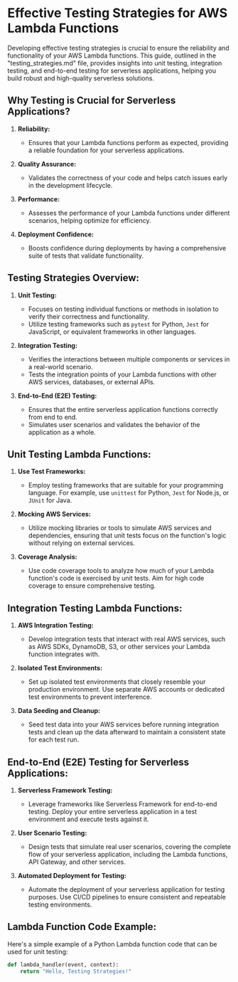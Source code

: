 # Effective Testing Strategies for AWS Lambda Functions

Developing effective testing strategies is crucial to ensure the reliability and functionality of your AWS Lambda functions. This guide, outlined in the "testing_strategies.md" file, provides insights into unit testing, integration testing, and end-to-end testing for serverless applications, helping you build robust and high-quality serverless solutions.

## Why Testing is Crucial for Serverless Applications?

1. **Reliability:**
   - Ensures that your Lambda functions perform as expected, providing a reliable foundation for your serverless applications.

2. **Quality Assurance:**
   - Validates the correctness of your code and helps catch issues early in the development lifecycle.

3. **Performance:**
   - Assesses the performance of your Lambda functions under different scenarios, helping optimize for efficiency.

4. **Deployment Confidence:**
   - Boosts confidence during deployments by having a comprehensive suite of tests that validate functionality.

## Testing Strategies Overview:

1. **Unit Testing:**
   - Focuses on testing individual functions or methods in isolation to verify their correctness and functionality.
   - Utilize testing frameworks such as `pytest` for Python, `Jest` for JavaScript, or equivalent frameworks in other languages.

2. **Integration Testing:**
   - Verifies the interactions between multiple components or services in a real-world scenario.
   - Tests the integration points of your Lambda functions with other AWS services, databases, or external APIs.

3. **End-to-End (E2E) Testing:**
   - Ensures that the entire serverless application functions correctly from end to end.
   - Simulates user scenarios and validates the behavior of the application as a whole.

## Unit Testing Lambda Functions:

1. **Use Test Frameworks:**
   - Employ testing frameworks that are suitable for your programming language. For example, use `unittest` for Python, `Jest` for Node.js, or `JUnit` for Java.

2. **Mocking AWS Services:**
   - Utilize mocking libraries or tools to simulate AWS services and dependencies, ensuring that unit tests focus on the function's logic without relying on external services.

3. **Coverage Analysis:**
   - Use code coverage tools to analyze how much of your Lambda function's code is exercised by unit tests. Aim for high code coverage to ensure comprehensive testing.

## Integration Testing Lambda Functions:

1. **AWS Integration Testing:**
   - Develop integration tests that interact with real AWS services, such as AWS SDKs, DynamoDB, S3, or other services your Lambda function integrates with.

2. **Isolated Test Environments:**
   - Set up isolated test environments that closely resemble your production environment. Use separate AWS accounts or dedicated test environments to prevent interference.

3. **Data Seeding and Cleanup:**
   - Seed test data into your AWS services before running integration tests and clean up the data afterward to maintain a consistent state for each test run.

## End-to-End (E2E) Testing for Serverless Applications:

1. **Serverless Framework Testing:**
   - Leverage frameworks like Serverless Framework for end-to-end testing. Deploy your entire serverless application in a test environment and execute tests against it.

2. **User Scenario Testing:**
   - Design tests that simulate real user scenarios, covering the complete flow of your serverless application, including the Lambda functions, API Gateway, and other services.

3. **Automated Deployment for Testing:**
   - Automate the deployment of your serverless application for testing purposes. Use CI/CD pipelines to ensure consistent and repeatable testing environments.

## Lambda Function Code Example:

Here's a simple example of a Python Lambda function code that can be used for unit testing:

```python
def lambda_handler(event, context):
    return "Hello, Testing Strategies!"
